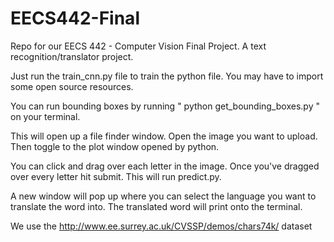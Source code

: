 # EECS442-Final
Repo for our EECS 442 - Computer Vision Final Project. A text recognition/translator project.

Just run the train_cnn.py file to train the python file. You may have to import some open source resources.

You can run bounding boxes by running " python get_bounding_boxes.py " on your terminal.

This will open up a file finder window. Open the image you want to upload. Then toggle to the plot window opened by python.

You can click and drag over each letter in the image. Once you've dragged over every letter hit submit. This will run predict.py.

A new window will pop up where you can select the language you want to translate the word into. The translated word will print onto the terminal.

We use the http://www.ee.surrey.ac.uk/CVSSP/demos/chars74k/ dataset
